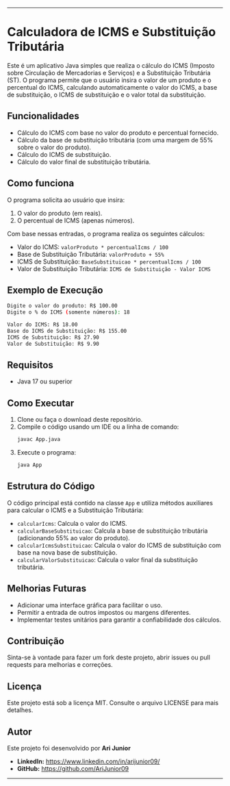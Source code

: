 
---

# Calculadora de ICMS e Substituição Tributária

Este é um aplicativo Java simples que realiza o cálculo do ICMS (Imposto sobre Circulação de Mercadorias e Serviços) e a Substituição Tributária (ST). O programa permite que o usuário insira o valor de um produto e o percentual do ICMS, calculando automaticamente o valor do ICMS, a base de substituição, o ICMS de substituição e o valor total da substituição.

## Funcionalidades

- Cálculo do ICMS com base no valor do produto e percentual fornecido.
- Cálculo da base de substituição tributária (com uma margem de 55% sobre o valor do produto).
- Cálculo do ICMS de substituição.
- Cálculo do valor final de substituição tributária.

## Como funciona

O programa solicita ao usuário que insira:
1. O valor do produto (em reais).
2. O percentual de ICMS (apenas números).

Com base nessas entradas, o programa realiza os seguintes cálculos:
- Valor do ICMS: `valorProduto * percentualIcms / 100`
- Base de Substituição Tributária: `valorProduto + 55%`
- ICMS de Substituição: `BaseSubstituicao * percentualIcms / 100`
- Valor de Substituição Tributária: `ICMS de Substituição - Valor ICMS`

## Exemplo de Execução

```bash
Digite o valor do produto: R$ 100.00
Digite o % do ICMS (somente números): 18

Valor do ICMS: R$ 18.00
Base do ICMS de Substituição: R$ 155.00
ICMS de Substituição: R$ 27.90
Valor de Substituição: R$ 9.90
```

## Requisitos

- Java 17 ou superior

## Como Executar

1. Clone ou faça o download deste repositório.
2. Compile o código usando um IDE ou a linha de comando:
   ```bash
   javac App.java
   ```
3. Execute o programa:
   ```bash
   java App
   ```

## Estrutura do Código

O código principal está contido na classe `App` e utiliza métodos auxiliares para calcular o ICMS e a Substituição Tributária:
- `calcularIcms`: Calcula o valor do ICMS.
- `calcularBaseSubstituicao`: Calcula a base de substituição tributária (adicionando 55% ao valor do produto).
- `calcularIcmsSubstituicao`: Calcula o valor do ICMS de substituição com base na nova base de substituição.
- `calcularValorSubstituicao`: Calcula o valor final da substituição tributária.

## Melhorias Futuras

- Adicionar uma interface gráfica para facilitar o uso.
- Permitir a entrada de outros impostos ou margens diferentes.
- Implementar testes unitários para garantir a confiabilidade dos cálculos.

## Contribuição

Sinta-se à vontade para fazer um fork deste projeto, abrir issues ou pull requests para melhorias e correções.

## Licença

Este projeto está sob a licença MIT. Consulte o arquivo LICENSE para mais detalhes.


## Autor
Este projeto foi desenvolvido por **Ari Junior**

- **LinkedIn:** https://www.linkedin.com/in/arijunior09/
- **GitHub:** https://github.com/AriJunior09

---